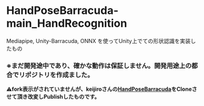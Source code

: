 # HandPoseBarracuda-main_HandRecognition
Mediapipe, Unity-Barracuda, ONNX を使ってUnity上でての形状認識を実装したもの

### ※まだ開発途中であり、確かな動作は保証しません。開発用途上の都合でリポジトリを作成ました。

:warning:**fork表示がされていませんが、keijiroさんの[HandPoseBarracuda](https://github.com/keijiro/HandPoseBarracuda)をCloneさせて頂き改変しPublishしたものです。**
